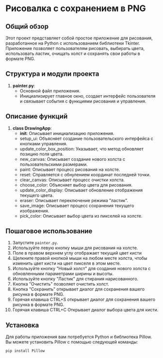 # Рисовалка с сохранением в PNG

## Общий обзор

Этот проект представляет собой простое приложение для рисования, разработанное на Python с использованием библиотеки Tkinter. Приложение позволяет пользователям рисовать, выбирать цвета, использовать ластик, очищать холст и сохранять свои работы в формате PNG.

## Структура и модули проекта

1. **painter.py**:
   - Основной файл приложения.
   - Инициализирует главное окно, создает интерфейс пользователя и связывает события с функциями рисования и управления.

## Описание функций

1. **class DrawingApp**:
   - __init__: Описывает инициализацию приложения.
   - setup_ui: Объясняет создание пользовательского интерфейса с кнопками управления.
   - update_color_box_position: Указывает, что метод обновляет позицию поля цвета.
   - new_canvas: Описывает создание нового холста с пользовательскими размерами.
   - paint: Описывает процесс рисования на холсте.
   - reset: Справляется с обнулением координат последней точки.
   - clear_canvas: Описывает процесс очистки холста.
   - choose_color: Объясняет выбор цвета для рисования.
   - update_color_display: Описывает обновление отображения текущего цвета.
   - eraser: Описывает переключение режима "ластик".
   - save_image: Описывает процесс сохранения текущего изображения.
   - pick_color: Описывает выбор цвета из пикселей на холсте.
## Пошаговое использование

1. Запустите `painter.py`.
2. Используйте левую кнопку мыши для рисования на холсте.
3. Поле в правом верхнем углу отображает текущий цвет кисти
3. Щелкните правой кнопкой мыши на любом месте холста, чтобы изменить цвет кисти на цвет пикселя в этом месте.
4. Используйте кнопку "Новый холст" для создания нового холста с обновленными параметрами ширины и высоты.
5. Используйте кнопку "Ластик" для стирания нарисованного.
5. Кнопка "Очистить" позволяет очистить холст.
6. Кнопка "Сохранить" открывает диалог для сохранения вашего рисунка в формате PNG.
7. Горячая клавиша CTRL+S открывает диалог для сохранения вашего рисунка в формате PNG.
8. Горячая клавиша CTRL+С Открывает диалог выбора цвета для кисти.

## Установка

Для работы приложения вам потребуется Python и библиотека Pillow. Вы можете установить Pillow с помощью следующей команды:

```bash
pip install Pillow
